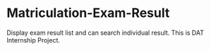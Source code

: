 # Matriculation-Exam-Result
Display exam result list and can search individual result. This is DAT Internship Project.
